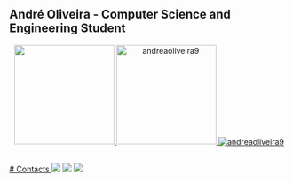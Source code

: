 ## André Oliveira - Computer Science and Engineering Student

<div align="center">
  <a href="https://github.com/andreaoliveira9">
  <img height="180em" src="https://github-readme-stats.vercel.app/api?username=andreaoliveira9&show_icons=true&theme=react&hide_border=true&title_color=1976d2&icon_color=ffa500&text_color=c9d1d9&bg_color=0d1117&include_all_commits=true&count_private=true"/>
  <img height="180em" src="https://github-readme-stats.vercel.app/api/top-langs/?username=andreaoliveira9&layout=compact&langs_count=7&theme=react&hide_border=true&title_color=1976d2&icon_color=ffa500&text_color=c9d1d9&bg_color=0d1117" alt="andreaoliveira9"/>
  <img align="center" src="https://github-readme-streak-stats.herokuapp.com/?user=andreaoliveira9&show_icons=true&count_private=true&hide_border=true&title_color=8B0000&icon_color=8B0000&text_color=c9d1d9&bg_color=0d1117&theme=transparent" alt="andreaoliveira9" />
</div>
  
  ##
 
<div> 
  # Contacts
  <a href="https://www.instagram.com/andre_9_oliveira/" target="_blank"><img src="https://img.shields.io/badge/-Instagram-%23E4405F?style=for-the-badge&logo=instagram&logoColor=white" target="_blank"></a>
  <a href = "mailto:andreaoliveira@ua.pt"><img src="https://img.shields.io/badge/-Gmail-%23333?style=for-the-badge&logo=gmail&logoColor=white" target="_blank"></a>
  <a href="https://www.linkedin.com/in/andré-oliveira-72661627b/" target="_blank"><img src="https://img.shields.io/badge/-LinkedIn-%230077B5?style=for-the-badge&logo=linkedin&logoColor=white" target="_blank"></a> 
</div>

<!--
**andreaoliveira9/andreaoliveira9** is a ✨ _special_ ✨ repository because its `README.md` (this file) appears on your GitHub profile.

Here are some ideas to get you started:

- 🔭 I’m currently working on ...
- 🌱 I’m currently learning ...
- 👯 I’m looking to collaborate on ...
- 🤔 I’m looking for help with ...
- 💬 Ask me about ...
- 📫 How to reach me: ...
- 😄 Pronouns: ...
- ⚡ Fun fact: ...
-->
